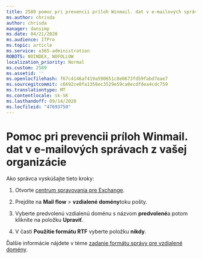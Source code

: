 ```yaml
---
title: 2589 pomoc pri prevencii príloh Winmail. dat v e-mailových správach z vašej organizácie
ms.author: chrisda
author: chrisda
manager: dansimp
ms.date: 04/21/2020
ms.audience: ITPro
ms.topic: article
ms.service: o365-administration
ROBOTS: NOINDEX, NOFOLLOW
localization_priority: Normal
ms.custom: 2589
ms.assetid: ''
ms.openlocfilehash: f67c4146af419a590651c8e0673fd59fabd7eae7
ms.sourcegitcommit: c6692ce0fa1358ec3529e59ca0ecdfdea4cdc759
ms.translationtype: MT
ms.contentlocale: sk-SK
ms.lasthandoff: 09/14/2020
ms.locfileid: "47693750"
---
```

# <a name="help-prevent-winmaildat-attachments-in-email-messages-from-your-organization"></a>Pomoc pri prevencii príloh Winmail. dat v e-mailových správach z vašej organizácie

Ako správca vyskúšajte tieto kroky:

1. Otvorte [centrum spravovania pre Exchange](https://outlook.office365.com/ecp/).

2. Prejdite na **Mail flow**  >  **vzdialené domény**toku pošty.

3. Vyberte predvolenú vzdialenú doménu s názvom **predvolené**a potom kliknite na položku **Upraviť**.

4. V časti **Použitie formátu RTF** vyberte položku **nikdy**.

Ďalšie informácie nájdete v téme [zadanie formátu správy pre vzdialené domény](https://docs.microsoft.com/Exchange/mail-flow-best-practices/remote-domains/remote-domains#specifying-message-format).
